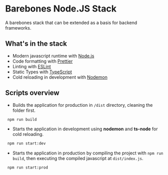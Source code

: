 # Barebones Node.JS Stack
A barebones stack that can be extended as a basis for backend frameworks. 
 
## What's in the stack
- Modern javascript runtime with [Node.js](https://nodejs.org/en/)
- Code formatting with [Prettier](https://prettier.io)
- Linting with [ESLint](https://eslint.org)
- Static Types with [TypeScript](https://typescriptlang.org)
- Cold reloading in development with [Nodemon](https://nodemon.io/)

## Scripts overview

- Builds the application for production in `/dist` directory, cleaning the folder first.
 ```sh
  npm run build
  ```

- Starts the application in development using **nodemon** and **ts-node** for cold reloading.
 ```sh
  npm run start:dev
  ```
  
 - Starts the application in production by compiling the project with `npm run build`, then executing the compiled javascript at `dist/index.js`.
 ```sh
  npm run start:prod
  ```
